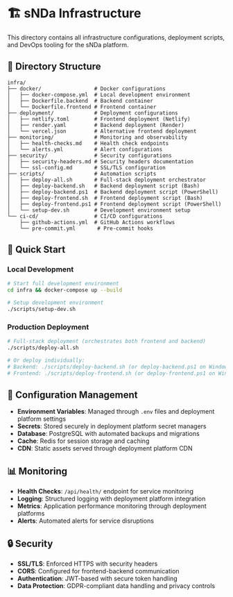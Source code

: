 # 🏗️ sNDa Infrastructure

This directory contains all infrastructure configurations, deployment scripts, and DevOps tooling for the sNDa platform.

## 📁 Directory Structure

```
infra/
├── docker/                 # Docker configurations
│   ├── docker-compose.yml  # Local development environment
│   ├── Dockerfile.backend  # Backend container
│   └── Dockerfile.frontend # Frontend container
├── deployment/             # Deployment configurations
│   ├── netlify.toml        # Frontend deployment (Netlify)
│   ├── render.yaml         # Backend deployment (Render)
│   └── vercel.json         # Alternative frontend deployment
├── monitoring/             # Monitoring and observability
│   ├── health-checks.md    # Health check endpoints
│   └── alerts.yml          # Alert configurations
├── security/               # Security configurations
│   ├── security-headers.md # Security headers documentation
│   └── ssl-config.md       # SSL/TLS configuration
├── scripts/                # Automation scripts
│   ├── deploy-all.sh       # Full-stack deployment orchestrator
│   ├── deploy-backend.sh   # Backend deployment script (Bash)
│   ├── deploy-backend.ps1  # Backend deployment script (PowerShell)
│   ├── deploy-frontend.sh  # Frontend deployment script (Bash)
│   ├── deploy-frontend.ps1 # Frontend deployment script (PowerShell)
│   └── setup-dev.sh        # Development environment setup
└── ci-cd/                  # CI/CD configurations
    ├── github-actions.yml  # GitHub Actions workflows
    └── pre-commit.yml       # Pre-commit hooks
```

## 🚀 Quick Start

### Local Development
```bash
# Start full development environment
cd infra && docker-compose up --build

# Setup development environment
./scripts/setup-dev.sh
```

### Production Deployment
```bash
# Full-stack deployment (orchestrates both frontend and backend)
./scripts/deploy-all.sh

# Or deploy individually:
# Backend: ./scripts/deploy-backend.sh (or deploy-backend.ps1 on Windows)
# Frontend: ./scripts/deploy-frontend.sh (or deploy-frontend.ps1 on Windows)
```

## 🔧 Configuration Management

- **Environment Variables**: Managed through `.env` files and deployment platform settings
- **Secrets**: Stored securely in deployment platform secret managers
- **Database**: PostgreSQL with automated backups and migrations
- **Cache**: Redis for session storage and caching
- **CDN**: Static assets served through deployment platform CDN

## 📊 Monitoring

- **Health Checks**: `/api/health/` endpoint for service monitoring
- **Logging**: Structured logging with deployment platform integration
- **Metrics**: Application performance monitoring through deployment platforms
- **Alerts**: Automated alerts for service disruptions

## 🔒 Security

- **SSL/TLS**: Enforced HTTPS with security headers
- **CORS**: Configured for frontend-backend communication
- **Authentication**: JWT-based with secure token handling
- **Data Protection**: GDPR-compliant data handling and privacy controls